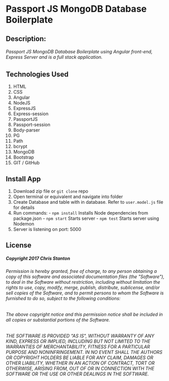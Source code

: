 # Passport JS MongoDB Database Boilerplate


## Description:
###### Passport JS MongoDB Database Boilerplate using Angular front-end, Express Server and is a full stack application.


## Technologies Used
  1. HTML
  2. CSS
  3. Angular
  4. NodeJS
  5. ExpressJS
  6. Express-session
  7. PassportJS
  8. Passport-session
  9. Body-parser
  10. PG
  11. Path
  12. bcrypt
  13. MongoDB
  14. Bootstrap
  15. GIT / GitHub


## Install App
  1. Download zip file or ``git clone`` repo
  2. Open terminal or equivalent and navigate into folder
  3. Create Database and table with in database.  Refer to `` user.model.js `` file for details
  4. Run commands:
    - `` npm install `` Installs Node dependencies from package.json
    - ``` npm start ``` Starts server
    - ``` npm test ``` Starts server using Nodemon
  5. Server is listening on port: 5000


## License
##### Copyright 2017 Chris Stanton

###### Permission is hereby granted, free of charge, to any person obtaining a copy of this software and associated documentation files (the "Software"), to deal in the Software without restriction, including without limitation the rights to use, copy, modify, merge, publish, distribute, sublicense, and/or sell copies of the Software, and to permit persons to whom the Software is furnished to do so, subject to the following conditions:

###### The above copyright notice and this permission notice shall be included in all copies or substantial portions of the Software.

###### THE SOFTWARE IS PROVIDED "AS IS", WITHOUT WARRANTY OF ANY KIND, EXPRESS OR IMPLIED, INCLUDING BUT NOT LIMITED TO THE WARRANTIES OF MERCHANTABILITY, FITNESS FOR A PARTICULAR PURPOSE AND NONINFRINGEMENT. IN NO EVENT SHALL THE AUTHORS OR COPYRIGHT HOLDERS BE LIABLE FOR ANY CLAIM, DAMAGES OR OTHER LIABILITY, WHETHER IN AN ACTION OF CONTRACT, TORT OR OTHERWISE, ARISING FROM, OUT OF OR IN CONNECTION WITH THE SOFTWARE OR THE USE OR OTHER DEALINGS IN THE SOFTWARE.
